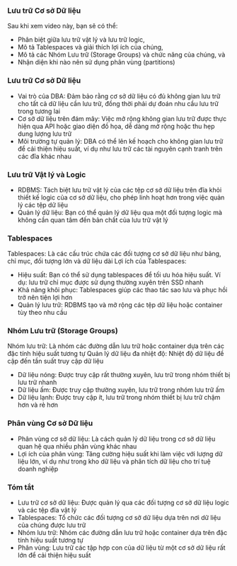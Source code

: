 ### Lưu trữ Cơ sở Dữ liệu

Sau khi xem video này, bạn sẽ có thể:

- Phân biệt giữa lưu trữ vật lý và lưu trữ logic,
- Mô tả Tablespaces và giải thích lợi ích của chúng,
- Mô tả các Nhóm Lưu trữ (Storage Groups) và chức năng của chúng, và
- Nhận diện khi nào nên sử dụng phân vùng (partitions)

### Lưu trữ Cơ sở Dữ liệu

- Vai trò của DBA: Đảm bảo rằng cơ sở dữ liệu có đủ không gian lưu trữ cho tất cả dữ liệu cần lưu trữ, đồng thời phải dự đoán nhu cầu lưu trữ trong tương lai
- Cơ sở dữ liệu trên đám mây: Việc mở rộng không gian lưu trữ được thực hiện qua API hoặc giao diện đồ họa, dễ dàng mở rộng hoặc thu hẹp dung lượng lưu trữ
- Môi trường tự quản lý: DBA có thể lên kế hoạch cho không gian lưu trữ để cải thiện hiệu suất, ví dụ như lưu trữ các tài nguyên cạnh tranh trên các đĩa khác nhau

### Lưu trữ Vật lý và Logic

- RDBMS: Tách biệt lưu trữ vật lý của các tệp cơ sở dữ liệu trên đĩa khỏi thiết kế logic của cơ sở dữ liệu, cho phép linh hoạt hơn trong việc quản lý các tệp dữ liệu
- Quản lý dữ liệu: Bạn có thể quản lý dữ liệu qua một đối tượng logic mà không cần quan tâm đến bản chất của lưu trữ vật lý

### Tablespaces

Tablespaces: Là các cấu trúc chứa các đối tượng cơ sở dữ liệu như bảng, chỉ mục, đối tượng lớn và dữ liệu dài
Lợi ích của Tablespaces:

- Hiệu suất: Bạn có thể sử dụng tablespaces để tối ưu hóa hiệu suất. Ví dụ: lưu trữ chỉ mục được sử dụng thường xuyên trên SSD nhanh
- Khả năng khôi phục: Tablespaces giúp các thao tác sao lưu và phục hồi trở nên tiện lợi hơn
- Quản lý lưu trữ: RDBMS tạo và mở rộng các tệp dữ liệu hoặc container tùy theo nhu cầu

### Nhóm Lưu trữ (Storage Groups)

Nhóm lưu trữ: Là nhóm các đường dẫn lưu trữ hoặc container dựa trên các đặc tính hiệu suất tương tự
Quản lý dữ liệu đa nhiệt độ: Nhiệt độ dữ liệu đề cập đến tần suất truy cập dữ liệu

- Dữ liệu nóng: Được truy cập rất thường xuyên, lưu trữ trong nhóm thiết bị lưu trữ nhanh
- Dữ liệu ấm: Được truy cập thường xuyên, lưu trữ trong nhóm lưu trữ ấm
- Dữ liệu lạnh: Được truy cập ít, lưu trữ trong nhóm thiết bị lưu trữ chậm hơn và rẻ hơn

### Phân vùng Cơ sở Dữ liệu

- Phân vùng cơ sở dữ liệu: Là cách quản lý dữ liệu trong cơ sở dữ liệu quan hệ qua nhiều phân vùng khác nhau
- Lợi ích của phân vùng: Tăng cường hiệu suất khi làm việc với lượng dữ liệu lớn, ví dụ như trong kho dữ liệu và phân tích dữ liệu cho trí tuệ doanh nghiệp

### Tóm tắt

- Lưu trữ cơ sở dữ liệu: Được quản lý qua các đối tượng cơ sở dữ liệu logic và các tệp đĩa vật lý
- Tablespaces: Tổ chức các đối tượng cơ sở dữ liệu dựa trên nơi dữ liệu của chúng được lưu trữ
- Nhóm lưu trữ: Nhóm các đường dẫn lưu trữ hoặc container dựa trên đặc tính hiệu suất tương tự
- Phân vùng: Lưu trữ các tập hợp con của dữ liệu từ một cơ sở dữ liệu rất lớn để cải thiện hiệu suất
